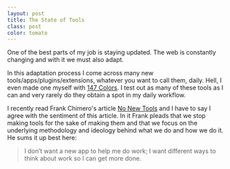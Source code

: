 ```yaml
---
layout: post
title: The State of Tools
class: post
color: tomato
---
```


One of the best parts of my job is staying updated. The web is constantly changing and with it we must also adapt.

In this adaptation process I come across many new tools/apps/plugins/extensions, whatever you want to call them, daily. Hell, I even made one myself with <a href="http:147colors.com">147 Colors</a>. I test out as many of these tools as I can and very rarely do they obtain a spot in my daily workflow.

I recently read Frank Chimero's article <a href="http://frankchimero.com/blog/no-new-tools/" target="_blank">No New Tools</a> and I have to say I agree with the sentiment of this article. In it Frank pleads that we stop making tools for the sake of making them and that we focus on the underlying methodology and ideology behind what we do and how we do it. He sums it up best here:

<blockquote>I don’t want a new app to help me do work; I want different ways to think about work so I can get more done.</blockquote>
